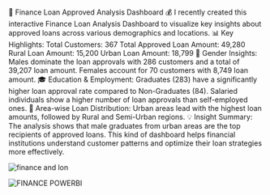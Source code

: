 🚀 Finance Loan Approved Analysis Dashboard 💰
I recently created this interactive Finance Loan Analysis Dashboard to visualize key insights about approved loans across various demographics and locations.
📊 Key Highlights:
Total Customers: 367
Total Approved Loan Amount: 49,280
Rural Loan Amount: 15,200
Urban Loan Amount: 18,799
👥 Gender Insights:
Males dominate the loan approvals with 286 customers and a total of 39,207 loan amount.
Females account for 70 customers with 8,749 loan amount.
🎓 Education & Employment:
Graduates (283) have a significantly higher loan approval rate compared to Non-Graduates (84).
Salaried individuals show a higher number of loan approvals than self-employed ones.
🏡 Area-wise Loan Distribution:
Urban areas lead with the highest loan amounts, followed by Rural and Semi-Urban regions.
💡 Insight Summary:
 The analysis shows that male graduates from urban areas are the top recipients of approved loans. This kind of dashboard helps financial institutions understand customer patterns and optimize their loan strategies more effectively.

![finance and lon](https://github.com/user-attachments/assets/3605c22c-ed0e-4259-a62f-4465ed1d6827)

![FINANCE POWERBI](https://github.com/user-attachments/assets/943ea9ab-5b9a-4163-a4d0-d5922f245da8)

